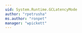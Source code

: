 ```yaml
---
uid: System.Runtime.GCLatencyMode
author: "rpetrusha"
ms.author: "ronpet"
manager: "wpickett"
---
```

